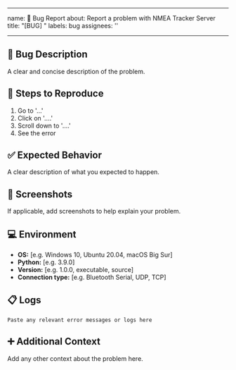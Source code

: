 
---
name: 🐛 Bug Report
about: Report a problem with NMEA Tracker Server
title: "[BUG] "
labels: bug
assignees: ''

---

## 🐛 Bug Description

A clear and concise description of the problem.

## 🔄 Steps to Reproduce

1. Go to '...'
2. Click on '....'
3. Scroll down to '....'
4. See the error

## ✅ Expected Behavior

A clear description of what you expected to happen.

## 📸 Screenshots

If applicable, add screenshots to help explain your problem.

## 💻 Environment

- **OS:** [e.g. Windows 10, Ubuntu 20.04, macOS Big Sur]
- **Python:** [e.g. 3.9.0]
- **Version:** [e.g. 1.0.0, executable, source]
- **Connection type:** [e.g. Bluetooth Serial, UDP, TCP]

## 📋 Logs

```plain
Paste any relevant error messages or logs here
```

## ➕ Additional Context

Add any other context about the problem here.
